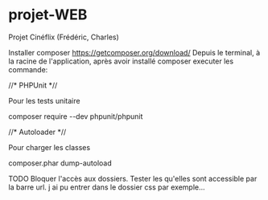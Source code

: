 # projet-WEB
Projet Cinéflix (Frédéric, Charles)


Installer composer
https://getcomposer.org/download/
Depuis le terminal, à la racine de l'application, après avoir installé composer executer les commande:

//* PHPUnit *//

Pour les tests unitaire

composer require --dev phpunit/phpunit

//* Autoloader *//

Pour charger les classes

composer.phar dump-autoload

TODO
Bloquer l'accès aux dossiers.
Tester les qu'elles sont accessible par la barre url.
j ai pu entrer dans le dossier css par exemple...
